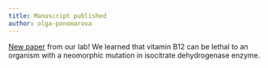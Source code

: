 ```yaml
---
title: Manuscript published
author: olga-ponomarova
---
```


[New paper](https://www.life-science-alliance.org/content/7/10/e202402924) from our lab! We learned that vitamin B12 can be lethal to an organism with a neomorphic mutation in isocitrate dehydrogenase enzyme.